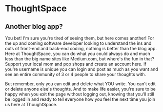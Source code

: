 # ThoughtSpace

## Another blog app?

You bet! I'm sure you're tired of seeing them, but here comes another! For the up and coming software developer looking to understand the ins and outs of front-end and back-end coding, nothing is better than the blog app. Here at ThoughtSpace, you can do what you could always do and much less than the big name sites like Medium.com, but where's the fun in that? Support your local mom and pop shops and create an account here. If you're username is unique you can login and post as much as you want and see an entire community of 3 or 4 people to share your thoughts with.

But remember, only you can edit and delete what YOU write. You can't edit or delete anyone else's thoughts. And to make life easier, you're sure to be happy when you exit the page without logging out, knowing that you'll still be logged in and ready to tell everyone how you feel the next time you join us here at ThoughtSpace.

